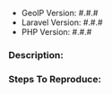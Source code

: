- GeoIP Version: #.#.#
- Laravel Version: #.#.#
- PHP Version: #.#.#

### Description:

### Steps To Reproduce:
